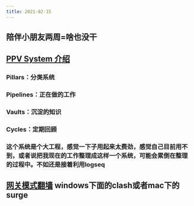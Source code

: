```yaml
---
title: 2021-02-15
---
```


## 陪伴小朋友两周=啥也没干
## [PPV System 介绍](https://www.youtube.com/watch?v=d93SGaf82OM)
### Pillars：分类系统
### Pipelines：正在做的工作
### Vaults：沉淀的知识
### Cycles：定期回顾
### 这个系统是个大工程，感觉一下子用起来太费劲，感觉自己目前用不到，或者说把我现在的工作整理成这样一个系统，可能会累倒在整理的过程中。不如还是接着利用logseq
## [网关模式翻墙](https://www.youtube.com/watch?v=f9ohvZyQrmY) windows下面的clash或者mac下的surge
##

